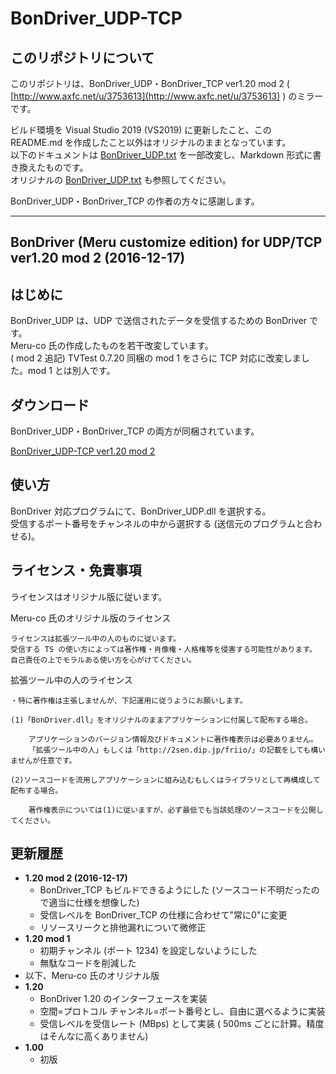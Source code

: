 
# BonDriver_UDP-TCP

## このリポジトリについて

このリポジトリは、BonDriver_UDP・BonDriver_TCP ver1.20 mod 2 ( [http://www.axfc.net/u/3753613](http://www.axfc.net/u/3753613) ) のミラーです。

ビルド環境を Visual Studio 2019 (VS2019) に更新したこと、この README.md を作成したこと以外はオリジナルのままとなっています。  
以下のドキュメントは [BonDriver_UDP.txt](BonDriver_UDP.txt) を一部改変し、Markdown 形式に書き換えたものです。  
オリジナルの [BonDriver_UDP.txt](BonDriver_UDP.txt) も参照してください。

BonDriver_UDP・BonDriver_TCP の作者の方々に感謝します。

----

## BonDriver (Meru customize edition) for UDP/TCP ver1.20 mod 2 (2016-12-17)

## はじめに

BonDriver_UDP は、UDP で送信されたデータを受信するための BonDriver です。  
Meru-co 氏の作成したものを若干改変しています。  
( mod 2 追記) TVTest 0.7.20 同梱の mod 1 をさらに TCP 対応に改変しました。mod 1 とは別人です。

## ダウンロード

BonDriver_UDP・BonDriver_TCP の両方が同梱されています。

[BonDriver_UDP-TCP ver1.20 mod 2](https://github.com/tsukumijima/BonDriver_UDP-TCP/releases/download/v1.20-mod2/BonDriver_UDP-TCP.zip)

## 使い方

BonDriver 対応プログラムにて、BonDriver_UDP.dll を選択する。  
受信するポート番号をチャンネルの中から選択する (送信元のプログラムと合わせる)。  

## ライセンス・免責事項

ライセンスはオリジナル版に従います。

Meru-co 氏のオリジナル版のライセンス

    ライセンスは拡張ツール中の人のものに従います。
    受信する TS の使い方によっては著作権・肖像権・人格権等を侵害する可能性があります。
    自己責任の上でモラルある使い方を心がけてください。

  拡張ツール中の人のライセンス

    ・特に著作権は主張しませんが、下記運用に従うようにお願いします。

    (1)「BonDriver.dll」をオリジナルのままアプリケーションに付属して配布する場合。

        アプリケーションのバージョン情報及びドキュメントに著作権表示は必要ありません。
        「拡張ツール中の人」もしくは「http://2sen.dip.jp/friio/」の記載をしても構いませんが任意です。

    (2)ソースコードを流用しアプリケーションに組み込むもしくはライブラリとして再構成して配布する場合。

        著作権表示については(1)に従いますが、必ず最低でも当該処理のソースコードを公開してください。


## 更新履歴

- **1.20 mod 2 (2016-12-17)**
  - BonDriver_TCP もビルドできるようにした (ソースコード不明だったので適当に仕様を想像した)
  - 受信レベルを BonDriver_TCP の仕様に合わせて"常に0"に変更
  - リソースリークと排他漏れについて微修正
- **1.20 mod 1**
  - 初期チャンネル (ポート 1234) を設定しないようにした
  - 無駄なコードを削減した
- 以下、Meru-co 氏のオリジナル版
- **1.20**
  - BonDriver 1.20 のインターフェースを実装
  - 空間=プロトコル チャンネル=ポート番号とし、自由に選べるように実装
  - 受信レベルを受信レート (MBps) として実装 ( 500ms ごとに計算。精度はそんなに高くありません)
- **1.00**
  - 初版
